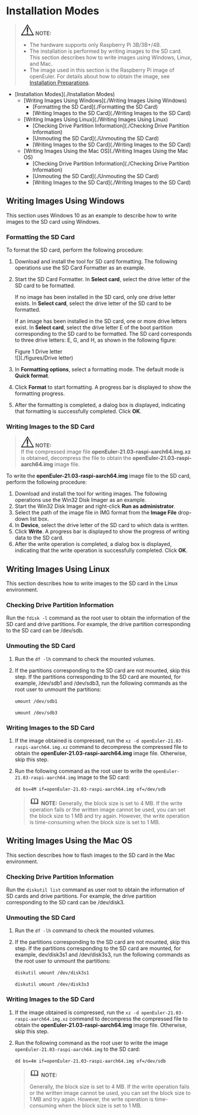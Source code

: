 # Installation Modes

> ![](./public_sys-resources/icon-notice.gif) **NOTE:**
> 
> - The hardware supports only Raspberry Pi 3B/3B+/4B.
> - The installation is performed by writing images to the SD card. This section describes how to write images using Windows, Linux, and Mac.
> - The image used in this section is the Raspberry Pi image of openEuler. For details about how to obtain the image, see [Installation Preparations](./安装准备-1.html).

<!-- TOC -->

- [Installation Modes](./Installation Modes)
  - [Writing Images Using Windows](./Writing Images Using Windows)
    - [Formatting the SD Card](./Formatting the SD Card)
    - [Writing Images to the SD Card](./Writing Images to the SD Card)
  - [Writing Images Using Linux](./Writing Images Using Linux)
    - [Checking Drive Partition Information](./Checking Drive Partition Information)
    - [Unmouting the SD Card](./Unmouting the SD Card)
    - [Writing Images to the SD Card](./Writing Images to the SD Card)
  - [Writing Images Using the Mac OS](./Writing Images Using the Mac OS)
    - [Checking Drive Partition Information](./Checking Drive Partition Information)
    - [Unmouting the SD Card](./Unmouting the SD Card)
    - [Writing Images to the SD Card](./Writing Images to the SD Card)

<!-- /TOC -->
## Writing Images Using Windows

This section uses Windows 10 as an example to describe how to write images to the SD card using Windows.

### Formatting the SD Card

To format the SD card, perform the following procedure:

1. Download and install the tool for SD card formatting. The following operations use the SD Card Formatter as an example.

2. Start the SD Card Formatter. In **Select card**, select the drive letter of the SD card to be formatted.
   
   If no image has been installed in the SD card, only one drive letter exists. In **Select card**, select the drive letter of the SD card to be formatted.
   
   If an image has been installed in the SD card, one or more drive letters exist. In **Select card**, select the drive letter E of the boot partition corresponding to the SD card to be formatted. The SD card corresponds to three drive letters: E, G, and H, as shown in the following figure:
   
   Figure 1 Drive letter<a name="zh-cn_topic_0151920806_f6ff7658b349942ea87f4521c0256c311"></a>  
![](./figures/Drive letter)

3. In **Formatting options**, select a formatting mode. The default mode is **Quick format**.

4. Click **Format** to start formatting. A progress bar is displayed to show the formatting progress.

5. After the formatting is completed, a dialog box is displayed, indicating that formatting is successfully completed. Click **OK**.

### Writing Images to the SD Card

> ![](./public_sys-resources/icon-notice.gif) **NOTE:**   
If the compressed image file **openEuler-21.03-raspi-aarch64.img.xz** is obtained, decompress the file to obtain the **openEuler-21.03-raspi-aarch64.img** image file.

To write the **openEuler-21.03-raspi-aarch64.img** image file to the SD card, perform the following procedure:

1. Download and install the tool for writing images. The following operations use the Win32 Disk Imager as an example.
2. Start the Win32 Disk Imager and right-click **Run as administrator**.
3. Select the path of the image file in IMG format from the **Image File** drop-down list box.
4. In **Device**, select the drive letter of the SD card to which data is written.
5. Click **Write**. A progress bar is displayed to show the progress of writing data to the SD card.
6. After the write operation is completed, a dialog box is displayed, indicating that the write operation is successfully completed. Click **OK**.

## Writing Images Using Linux

This section describes how to write images to the SD card in the Linux environment.

### Checking Drive Partition Information

Run the `fdisk -l` command as the root user to obtain the information of the SD card and drive partitions. For example, the drive partition corresponding to the SD card can be /dev/sdb.

### Unmouting the SD Card

1. Run the `df -lh` command to check the mounted volumes.

2. If the partitions corresponding to the SD card are not mounted, skip this step. If the partitions corresponding to the SD card are mounted, for example, /dev/sdb1 and /dev/sdb3, run the following commands as the root user to unmount the partitions:
   
   `umount /dev/sdb1`
   
   `umount /dev/sdb3`

### Writing Images to the SD Card

1. If the image obtained is compressed, run the `xz -d openEuler-21.03-raspi-aarch64.img.xz` command to decompress the compressed file to obtain the **openEuler-21.03-raspi-aarch64.img** image file. Otherwise, skip this step.

2. Run the following command as the root user to write the `openEuler-21.03-raspi-aarch64.img` image to the SD card:
   
   `dd bs=4M if=openEuler-21.03-raspi-aarch64.img of=/dev/sdb`
   
   > ![](./public_sys-resources/icon-note.gif) **NOTE:** Generally, the block size is set to 4 MB. If the write operation fails or the written image cannot be used, you can set the block size to 1 MB and try again. However, the write operation is time-consuming when the block size is set to 1 MB.

## Writing Images Using the Mac OS

This section describes how to flash images to the SD card in the Mac environment.

### Checking Drive Partition Information

Run the `diskutil list` command as user root to obtain the information of SD cards and drive partitions. For example, the drive partition corresponding to the SD card can be /dev/disk3.

### Unmouting the SD Card

1. Run the `df -lh` command to check the mounted volumes.

2. If the partitions corresponding to the SD card are not mounted, skip this step. If the partitions corresponding to the SD card are mounted, for example, dev/disk3s1 and /dev/disk3s3, run the following commands as the root user to unmount the partitions:
   
   `diskutil umount /dev/disk3s1`
   
   `diskutil umount /dev/disk3s3`

### Writing Images to the SD Card

1. If the image obtained is compressed, run the `xz -d openEuler-21.03-raspi-aarch64.img.xz` command to decompress the compressed file to obtain the **openEuler-21.03-raspi-aarch64.img** image file. Otherwise, skip this step.

2. Run the following command as the root user to write the image `openEuler-21.03-raspi-aarch64.img` to the SD card:
   
   `dd bs=4m if=openEuler-21.03-raspi-aarch64.img of=/dev/sdb`
   
   > ![](./public_sys-resources/icon-note.gif) **NOTE:**
   >
   > Generally, the block size is set to 4 MB. If the write operation fails or the written image cannot be used, you can set the block size to 1 MB and try again. However, the write operation is time-consuming when the block size is set to 1 MB.

